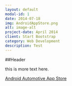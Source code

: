 ```yaml
---
layout: default
modal-id: 1
date: 2014-07-18
img: AndroidAppStore.png
alt: image-alt
project-date: April 2014
client: Start Bootstrap
category: Web Development
description: Test
---
```

##Header

this is more text here.

[Android Automotive App Store](https://cariad.technology/de/en/news/stories/launch-application-store-for-volkswagen-group.html)
